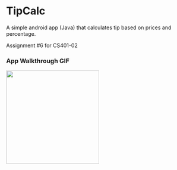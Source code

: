 # TipCalc

A simple android app (Java) that calculates tip based on prices and percentage.

Assignment #6 for CS401-02

### App Walkthrough GIF

<img src="http://g.recordit.co/UUaJYj5c4d.gif" width=250><br>

